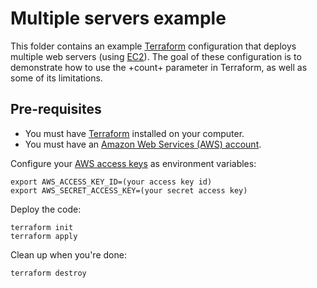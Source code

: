 # Multiple servers example

This folder contains an example [Terraform](https://www.terraform.io/) configuration that deploys multiple web servers 
(using [EC2](https://aws.amazon.com/ec2/)). The goal of these configuration is to demonstrate how to use the +count+
parameter in Terraform, as well as some of its limitations.

## Pre-requisites

* You must have [Terraform](https://www.terraform.io/) installed on your computer. 
* You must have an [Amazon Web Services (AWS) account](http://aws.amazon.com/).

Configure your [AWS access 
keys](http://docs.aws.amazon.com/general/latest/gr/aws-sec-cred-types.html#access-keys-and-secret-access-keys) as 
environment variables:

```
export AWS_ACCESS_KEY_ID=(your access key id)
export AWS_SECRET_ACCESS_KEY=(your secret access key)
```

Deploy the code:

```
terraform init
terraform apply
```

Clean up when you're done:

```
terraform destroy
```
